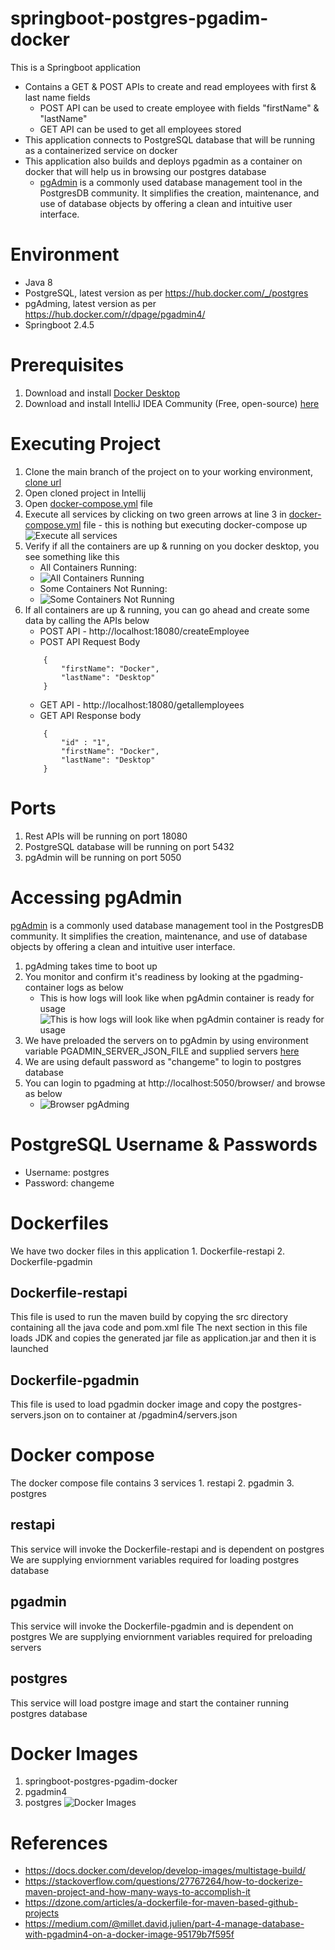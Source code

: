 # springboot-postgres-pgadim-docker
This is a Springboot application 
  * Contains a GET & POST APIs to create and read employees with first & last name fields
      *   POST API can be used to create employee with fields "firstName" & "lastName"
      *   GET API can be used to get all employees stored
  * This application connects to PostgreSQL database that will be running as a containerized service on docker
  * This application also builds and deploys pgadmin as a container on docker that will help us in browsing our postgres database
      * [pgAdmin](https://www.pgadmin.org/) is a commonly used database management tool in the PostgresDB community. It simplifies the creation, maintenance, and use of database objects by offering a clean and intuitive user interface.

# Environment
  * Java 8
  * PostgreSQL, latest version as per https://hub.docker.com/_/postgres
  * pgAdming, latest version as per https://hub.docker.com/r/dpage/pgadmin4/
  * Springboot 2.4.5

# Prerequisites
   1. Download and install [Docker Desktop](https://www.docker.com/products/docker-desktop)
   2. Download and install IntelliJ IDEA Community (Free, open-source) [here](https://www.jetbrains.com/idea/download/)

# Executing Project
   1. Clone the main branch of the project on to your working environment, [clone url](https://github.com/Johny-Ch/springboot-postgres-pgadim-docker.git)
   2. Open cloned project in Intellij
   3. Open [docker-compose.yml](https://github.com/Johny-Ch/springboot-postgres-pgadim-docker/blob/main/docker-compose.yml) file
   4. Execute all services by clicking on two green arrows at line 3 in  [docker-compose.yml](https://github.com/Johny-Ch/springboot-postgres-pgadim-docker/blob/main/docker-compose.yml) file - this is nothing but executing docker-compose up
      ![Execute all services](https://github.com/Johny-Ch/springboot-postgres-pgadim-docker/blob/main/images/docker-compose.yml.png)
   5. Verify if all the containers are up & running on you docker desktop, you see something like this
        * All Containers Running: 
        * ![All Containers Running](https://github.com/Johny-Ch/springboot-postgres-pgadim-docker/blob/main/images/all-containers-running.png)
        * Some Containers Not Running: 
        * ![Some Containers Not Running](https://github.com/Johny-Ch/springboot-postgres-pgadim-docker/blob/main/images/partial-running-containers.png)
   6. If all containers are up & running, you can go ahead and create some data by calling the APIs below
       * POST API - http://localhost:18080/createEmployee
       * POST API Request Body
        ```
            {
                "firstName": "Docker",
                "lastName": "Desktop"
            }
        ```
       * GET API - http://localhost:18080/getallemployees
       * GET API Response body
        ```
            {
                "id" : "1",
                "firstName": "Docker",
                "lastName": "Desktop"
            }
        ```
      
# Ports
  1. Rest APIs will be running on port 18080 
  2. PostgreSQL database will be running on port 5432
  3. pgAdmin will be running on port 5050

# Accessing pgAdmin
[pgAdmin](https://www.pgadmin.org/) is a commonly used database management tool in the PostgresDB community. It simplifies the creation, maintenance, and use of database objects by offering a clean and intuitive user interface.
   1. pgAdming takes time to boot up
   2. You monitor and confirm it's readiness by looking at the pgadming-container logs as below
       * This is how logs will look like when pgAdmin container is ready for usage ![This is how logs will look like when pgAdmin container is ready for usage](https://github.com/Johny-Ch/springboot-postgres-pgadim-docker/blob/main/images/pgadmin-startup-logs.png)
   3. We have preloaded the servers on to pgAdmin by using environment variable PGADMIN_SERVER_JSON_FILE and supplied servers [here](https://github.com/Johny-Ch/springboot-postgres-pgadim-docker/blob/main/src/main/resources/postgres-servers.json)
   4. We are using default password as "changeme" to login to postgres database
   5. You can login to pgadming at http://localhost:5050/browser/ and browse as below
      * ![Browser pgAdming](https://github.com/Johny-Ch/springboot-postgres-pgadim-docker/blob/main/images/pgadmin-browser.png)

# PostgreSQL Username & Passwords
  * Username: postgres
  * Password: changeme

# Dockerfiles
We have two docker files in this application
    1. Dockerfile-restapi
    2. Dockerfile-pgadmin

## Dockerfile-restapi
This file is used to run the maven build by copying the src directory containing all the java code and pom.xml file
The next section in this file loads JDK and copies the generated jar file as application.jar and then it is launched

## Dockerfile-pgadmin
This file is used to load pgadmin docker image and copy the postgres-servers.json on to container at /pgadmin4/servers.json

# Docker compose
The docker compose file contains 3 services
    1. restapi
    2. pgadmin
    3. postgres

## restapi
This service will invoke the Dockerfile-restapi and is dependent on postgres
We are supplying enviornment variables required for loading postgres database

## pgadmin
This service will invoke the Dockerfile-pgadmin and is dependent on postgres
We are supplying enviornment variables required for preloading servers

## postgres
This service will load postgre image and start the container running postgres database

# Docker Images
  1. springboot-postgres-pgadim-docker
  2. pgadmin4   
  3. postgres
     ![Docker Images](https://github.com/Johny-Ch/springboot-postgres-pgadim-docker/blob/main/images/docker-downloaded-images.png)

# References
   * https://docs.docker.com/develop/develop-images/multistage-build/
   * https://stackoverflow.com/questions/27767264/how-to-dockerize-maven-project-and-how-many-ways-to-accomplish-it
   * https://dzone.com/articles/a-dockerfile-for-maven-based-github-projects
   * https://medium.com/@millet.david.julien/part-4-manage-database-with-pgadmin4-on-a-docker-image-95179b7f595f
